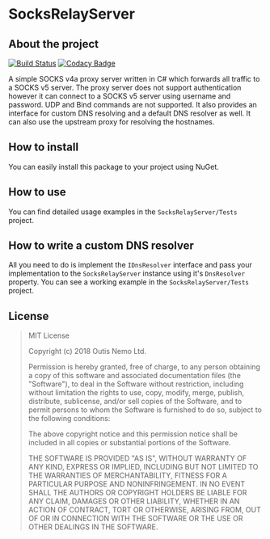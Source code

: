 
# SocksRelayServer

## About the project
[![Build Status](https://travis-ci.org/OutisNemo/SocksRelayServer.svg?branch=master)](https://travis-ci.org/OutisNemo/SocksRelayServer) [![Codacy Badge](https://api.codacy.com/project/badge/Grade/aaa423bd8b494a5eb4af2bd143800c0c)](https://app.codacy.com/app/brnbs/SocksRelayServer?utm_source=github.com&utm_medium=referral&utm_content=OutisNemo/SocksRelayServer&utm_campaign=Badge_Grade_Dashboard)

A simple SOCKS v4a proxy server written in C# which forwards all traffic to a SOCKS v5 server. The proxy server does not support authentication however it can connect to a SOCKS v5 server using username and password. UDP and Bind commands are not supported. It also provides an interface for custom DNS resolving and a default DNS resolver as well. It can also use the upstream proxy for resolving the hostnames.

## How to install
You can easily install this package to your project using NuGet.

## How to use
You can find detailed usage examples in the `SocksRelayServer/Tests` project.

## How to write a custom DNS resolver
All you need to do is implement the `IDnsResolver` interface and pass your implementation to the `SocksRelayServer` instance using it's `DnsResolver` property. You can see a working example in the `SocksRelayServer/Tests` project.

## License

> MIT License
>
> Copyright (c) 2018 Outis Nemo Ltd.
>
> Permission is hereby granted, free of charge, to any person obtaining
> a copy of this software and associated documentation files (the
> "Software"), to deal in the Software without restriction, including
> without limitation the rights to use, copy, modify, merge, publish,
> distribute, sublicense, and/or sell copies of the Software, and to
> permit persons to whom the Software is furnished to do so, subject to
> the following conditions:
>
> The above copyright notice and this permission notice shall be
> included in all copies or substantial portions of the Software.
>
> THE SOFTWARE IS PROVIDED "AS IS", WITHOUT WARRANTY OF ANY KIND,
> EXPRESS OR IMPLIED, INCLUDING BUT NOT LIMITED TO THE WARRANTIES OF
> MERCHANTABILITY, FITNESS FOR A PARTICULAR PURPOSE AND NONINFRINGEMENT.
> IN NO EVENT SHALL THE AUTHORS OR COPYRIGHT HOLDERS BE LIABLE FOR ANY
> CLAIM, DAMAGES OR OTHER LIABILITY, WHETHER IN AN ACTION OF CONTRACT,
> TORT OR OTHERWISE, ARISING FROM, OUT OF OR IN CONNECTION WITH THE
> SOFTWARE OR THE USE OR OTHER DEALINGS IN THE SOFTWARE.
